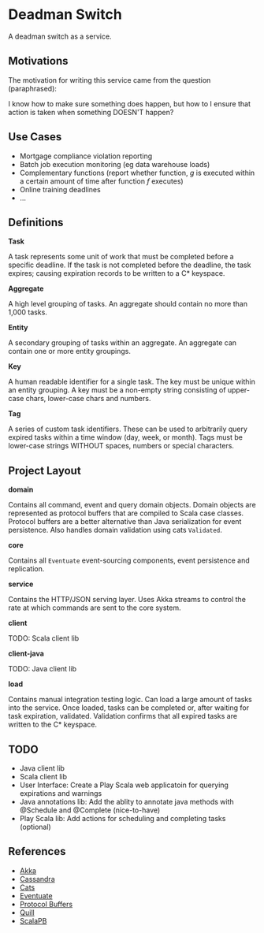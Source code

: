 # Deadman Switch

A deadman switch as a service.

## Motivations

The motivation for writing this service came from the question (paraphrased):

I know how to make sure something does happen, but how to I ensure that action is taken when something DOESN'T happen?

## Use Cases

- Mortgage compliance violation reporting
- Batch job execution monitoring (eg data warehouse loads)
- Complementary functions (report whether function, _g_ is executed within a certain amount of time after function _f_ executes)
- Online training deadlines
- ...

## Definitions

**Task**

A task represents some unit of work that must be completed before a specific deadline. If the task is not completed before the
deadline, the task expires; causing expiration records to be written to a C* keyspace.

**Aggregate**

A high level grouping of tasks. An aggregate should contain no more than 1,000 tasks.

**Entity**

A secondary grouping of tasks within an aggregate. An aggregate can contain one or more entity groupings.

**Key**

A human readable identifier for a single task. The key must be unique within an entity grouping. A key must be a non-empty string
consisting of upper-case chars, lower-case chars and numbers.

**Tag**

A series of custom task identifiers. These can be used to arbitrarily query expired tasks within a time window (day, week, or month).
Tags must be lower-case strings WITHOUT spaces, numbers or special characters.

## Project Layout

**domain**

Contains all command, event and query domain objects. Domain objects are represented as protocol buffers that are compiled to Scala
case classes. Protocol buffers are a better alternative than Java serialization for event persistence. Also handles domain validation
using cats `Validated`.

**core**

Contains all `Eventuate` event-sourcing components, event persistence and replication.

**service**

Contains the HTTP/JSON serving layer. Uses Akka streams to control the rate at which commands are sent to the core system.

**client**

TODO: Scala client lib

**client-java**

TODO: Java client lib

**load**

Contains manual integration testing logic. Can load a large amount of tasks into the service. Once loaded, tasks can be completed or,
after waiting for task expiration, validated. Validation confirms that all expired tasks are written to the C* keyspace.

## TODO

- Java client lib
- Scala client lib
- User Interface: Create a Play Scala web applicatoin for querying expirations and warnings
- Java annotations lib: Add the ablity to annotate java methods with @Schedule and @Complete (nice-to-have)
- Play Scala lib: Add actions for scheduling and completing tasks (optional)

## References

- [Akka](https://akka.io/)
- [Cassandra](https://cassandra.apache.org/)
- [Cats](https://typelevel.github.io/cats/)
- [Eventuate](https://rbmhtechnology.github.io/eventuate/)
- [Protocol Buffers](https://developers.google.com/protocol-buffers/)
- [Quill](http://getquill.io/)
- [ScalaPB](https://scalapb.github.io/)
